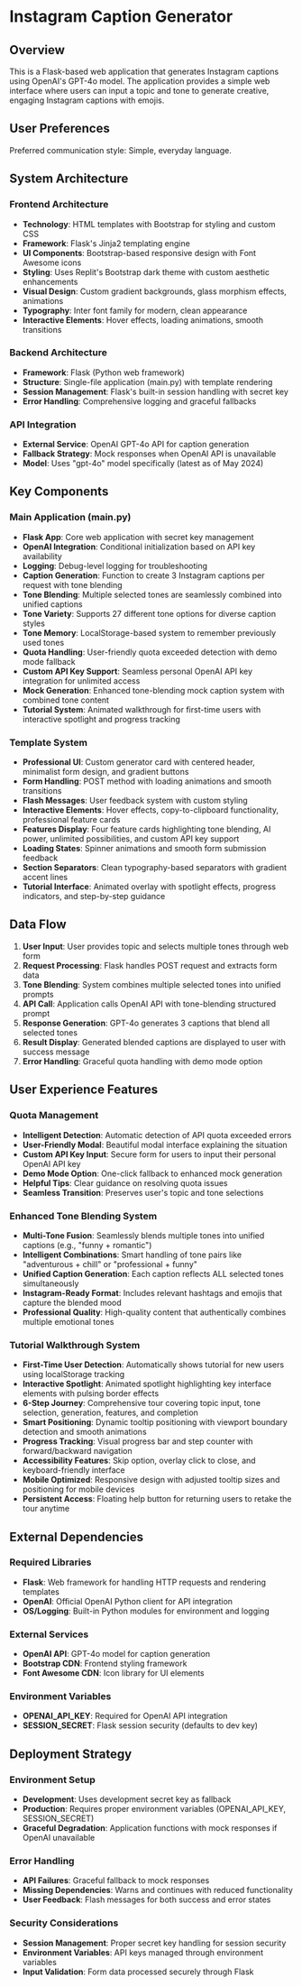 # Instagram Caption Generator

## Overview

This is a Flask-based web application that generates Instagram captions using OpenAI's GPT-4o model. The application provides a simple web interface where users can input a topic and tone to generate creative, engaging Instagram captions with emojis.

## User Preferences

Preferred communication style: Simple, everyday language.

## System Architecture

### Frontend Architecture
- **Technology**: HTML templates with Bootstrap for styling and custom CSS
- **Framework**: Flask's Jinja2 templating engine
- **UI Components**: Bootstrap-based responsive design with Font Awesome icons
- **Styling**: Uses Replit's Bootstrap dark theme with custom aesthetic enhancements
- **Visual Design**: Custom gradient backgrounds, glass morphism effects, animations
- **Typography**: Inter font family for modern, clean appearance
- **Interactive Elements**: Hover effects, loading animations, smooth transitions

### Backend Architecture
- **Framework**: Flask (Python web framework)
- **Structure**: Single-file application (main.py) with template rendering
- **Session Management**: Flask's built-in session handling with secret key
- **Error Handling**: Comprehensive logging and graceful fallbacks

### API Integration
- **External Service**: OpenAI GPT-4o API for caption generation
- **Fallback Strategy**: Mock responses when OpenAI API is unavailable
- **Model**: Uses "gpt-4o" model specifically (latest as of May 2024)

## Key Components

### Main Application (main.py)
- **Flask App**: Core web application with secret key management
- **OpenAI Integration**: Conditional initialization based on API key availability
- **Logging**: Debug-level logging for troubleshooting
- **Caption Generation**: Function to create 3 Instagram captions per request with tone blending
- **Tone Blending**: Multiple selected tones are seamlessly combined into unified captions
- **Tone Variety**: Supports 27 different tone options for diverse caption styles
- **Tone Memory**: LocalStorage-based system to remember previously used tones
- **Quota Handling**: User-friendly quota exceeded detection with demo mode fallback
- **Custom API Key Support**: Seamless personal OpenAI API key integration for unlimited access
- **Mock Generation**: Enhanced tone-blending mock caption system with combined tone content
- **Tutorial System**: Animated walkthrough for first-time users with interactive spotlight and progress tracking

### Template System
- **Professional UI**: Custom generator card with centered header, minimalist form design, and gradient buttons
- **Form Handling**: POST method with loading animations and smooth transitions
- **Flash Messages**: User feedback system with custom styling
- **Interactive Elements**: Hover effects, copy-to-clipboard functionality, professional feature cards
- **Features Display**: Four feature cards highlighting tone blending, AI power, unlimited possibilities, and custom API key support
- **Loading States**: Spinner animations and smooth form submission feedback
- **Section Separators**: Clean typography-based separators with gradient accent lines
- **Tutorial Interface**: Animated overlay with spotlight effects, progress indicators, and step-by-step guidance

## Data Flow

1. **User Input**: User provides topic and selects multiple tones through web form
2. **Request Processing**: Flask handles POST request and extracts form data
3. **Tone Blending**: System combines multiple selected tones into unified prompts
4. **API Call**: Application calls OpenAI API with tone-blending structured prompt
5. **Response Generation**: GPT-4o generates 3 captions that blend all selected tones
6. **Result Display**: Generated blended captions are displayed to user with success message
7. **Error Handling**: Graceful quota handling with demo mode option

## User Experience Features

### Quota Management
- **Intelligent Detection**: Automatic detection of API quota exceeded errors
- **User-Friendly Modal**: Beautiful modal interface explaining the situation
- **Custom API Key Input**: Secure form for users to input their personal OpenAI API key
- **Demo Mode Option**: One-click fallback to enhanced mock generation
- **Helpful Tips**: Clear guidance on resolving quota issues
- **Seamless Transition**: Preserves user's topic and tone selections

### Enhanced Tone Blending System
- **Multi-Tone Fusion**: Seamlessly blends multiple tones into unified captions (e.g., "funny + romantic")
- **Intelligent Combinations**: Smart handling of tone pairs like "adventurous + chill" or "professional + funny"
- **Unified Caption Generation**: Each caption reflects ALL selected tones simultaneously
- **Instagram-Ready Format**: Includes relevant hashtags and emojis that capture the blended mood
- **Professional Quality**: High-quality content that authentically combines multiple emotional tones

### Tutorial Walkthrough System
- **First-Time User Detection**: Automatically shows tutorial for new users using localStorage tracking
- **Interactive Spotlight**: Animated spotlight highlighting key interface elements with pulsing border effects
- **6-Step Journey**: Comprehensive tour covering topic input, tone selection, generation, features, and completion
- **Smart Positioning**: Dynamic tooltip positioning with viewport boundary detection and smooth animations
- **Progress Tracking**: Visual progress bar and step counter with forward/backward navigation
- **Accessibility Features**: Skip option, overlay click to close, and keyboard-friendly interface
- **Mobile Optimized**: Responsive design with adjusted tooltip sizes and positioning for mobile devices
- **Persistent Access**: Floating help button for returning users to retake the tour anytime

## External Dependencies

### Required Libraries
- **Flask**: Web framework for handling HTTP requests and rendering templates
- **OpenAI**: Official OpenAI Python client for API integration
- **OS/Logging**: Built-in Python modules for environment and logging

### External Services
- **OpenAI API**: GPT-4o model for caption generation
- **Bootstrap CDN**: Frontend styling framework
- **Font Awesome CDN**: Icon library for UI elements

### Environment Variables
- **OPENAI_API_KEY**: Required for OpenAI API integration
- **SESSION_SECRET**: Flask session security (defaults to dev key)

## Deployment Strategy

### Environment Setup
- **Development**: Uses development secret key as fallback
- **Production**: Requires proper environment variables (OPENAI_API_KEY, SESSION_SECRET)
- **Graceful Degradation**: Application functions with mock responses if OpenAI unavailable

### Error Handling
- **API Failures**: Graceful fallback to mock responses
- **Missing Dependencies**: Warns and continues with reduced functionality
- **User Feedback**: Flash messages for both success and error states

### Security Considerations
- **Session Management**: Proper secret key handling for session security
- **Environment Variables**: API keys managed through environment variables
- **Input Validation**: Form data processed securely through Flask